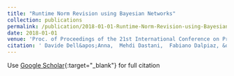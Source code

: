 ```yaml
---
title: "Runtime Norm Revision using Bayesian Networks"
collection: publications
permalink: /publication/2018-01-01-Runtime-Norm-Revision-using-Bayesian-Networks
date: 2018-01-01
venue: 'Proc. of Proceedings of the 21st International Conference on Principles and Practice of Multi-Agent Systems (PRIMA2018)'
citation: ' Davide Dell&apos;Anna,  Mehdi Dastani,  Fabiano Dalpiaz, &quot;Runtime Norm Revision using Bayesian Networks.&quot; Proc. of Proceedings of the 21st International Conference on Principles and Practice of Multi-Agent Systems (PRIMA2018), 2018.'
---
```

Use [Google Scholar](https://scholar.google.com/scholar?q=Runtime+Norm+Revision+using+Bayesian+Networks){:target="_blank"} for full citation